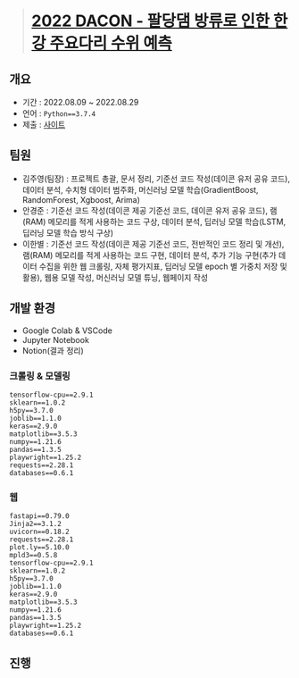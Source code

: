 > # [2022 DACON - 팔당댐 방류로 인한 한강 주요다리 수위 예측](https://dacon.io/competitions/official/235949/overview/description)

## 개요
- 기간 : 2022.08.09 ~ 2022.08.29
- 언어 : `Python==3.7.4`
- 제출 : [사이트](https://dacon.io/competitions/official/235949/overview/description)

## 팀원
- 김주영(팀장) : 프로젝트 총괄, 문서 정리, 기준선 코드 작성(데이콘 유저 공유 코드), 데이터 분석, 수치형 데이터 범주화, 머신러닝 모델 학습(GradientBoost, RandomForest, Xgboost, Arima)
- 안경준 : 기준선 코드 작성(데이콘 제공 기준선 코드, 데이콘 유저 공유 코드), 램(RAM) 메모리를 적게 사용하는 코드 구상, 데이터 분석, 딥러닝 모델 학습(LSTM, 딥러닝 모델 학습 방식 구상)
- 이한별 : 기준선 코드 작성(데이콘 제공 기준선 코드, 전반적인 코드 정리 및 개선), 램(RAM) 메모리를 적게 사용하는 코드 구현, 데이터 분석, 추가 기능 구현(추가 데이터 수집을 위한 웹 크롤링, 자체 평가지표, 딥러닝 모델 epoch 별 가중치 저장 및 활용), 웹용 모델 작성, 머신러닝 모델 튜닝, 웹페이지 작성

## 개발 환경
- Google Colab & VSCode
- Jupyter Notebook
- Notion(결과 정리)

### 크롤링 & 모델링
```
tensorflow-cpu==2.9.1
sklearn==1.0.2
h5py==3.7.0
joblib==1.1.0
keras==2.9.0
matplotlib==3.5.3
numpy==1.21.6
pandas==1.3.5
playwright==1.25.2
requests==2.28.1
databases==0.6.1
```

### 웹
```
fastapi==0.79.0
Jinja2==3.1.2
uvicorn==0.18.2
requests==2.28.1
plot.ly==5.10.0
mpld3==0.5.8
tensorflow-cpu==2.9.1
sklearn==1.0.2
h5py==3.7.0
joblib==1.1.0
keras==2.9.0
matplotlib==3.5.3
numpy==1.21.6
pandas==1.3.5
playwright==1.25.2
databases==0.6.1
```

## 진행